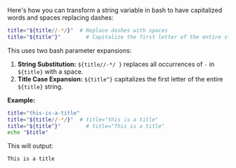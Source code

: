 Here's how you can transform a string variable in bash to have capitalized words and spaces replacing dashes:

```bash
title="${title//-*/}"  # Replace dashes with spaces
title="${title^}"        # Capitalize the first letter of the entire string
```

This uses two bash parameter expansions:

1. **String Substitution:** `${title//-*/ }` replaces all occurrences of `-` in `${title}` with a space.
2. **Title Case Expansion:** `${title^}` capitalizes the first letter of the entire `${title}` string.

**Example:**

```bash
title="this-is-a-title"
title="${title//-*/}"  # title="this is a title"
title="${title^}"        # title="This is a title"
echo "$title"
```

This will output:

```
This is a title
```